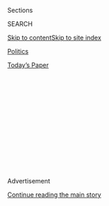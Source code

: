 <div id="app">

<div>

<div>

<div>

<div class="NYTAppHideMasthead css-1q2w90k e1suatyy0">

<div class="section css-ui9rw0 e1suatyy2">

<div class="css-eph4ug er09x8g0">

<div class="css-6n7j50">

</div>

<span class="css-1dv1kvn">Sections</span>

<div class="css-10488qs">

<span class="css-1dv1kvn">SEARCH</span>

</div>

[Skip to content](#site-content)[Skip to site
index](#site-index)

</div>

<div id="masthead-section-label" class="css-1wr3we4 eaxe0e00">

[Politics](https://www.nytimes3xbfgragh.onion/section/politics)

</div>

<div class="css-10698na e1huz5gh0">

</div>

</div>

<div id="masthead-bar-one" class="section hasLinks css-15hmgas e1csuq9d3">

<div class="css-uqyvli e1csuq9d0">

</div>

<div class="css-1uqjmks e1csuq9d1">

</div>

<div class="css-9e9ivx">

[](https://myaccount.nytimes3xbfgragh.onion/auth/login?response_type=cookie&client_id=vi)

</div>

<div class="css-1bvtpon e1csuq9d2">

[Today’s
Paper](https://www.nytimes3xbfgragh.onion/section/todayspaper)

</div>

</div>

</div>

</div>

<div data-aria-hidden="false">

<div id="site-content" data-role="main">

<div>

<div class="css-1aor85t" style="opacity:0.000000001;z-index:-1;visibility:hidden">

<div class="css-1hqnpie">

<div class="css-epjblv">

<span class="css-17xtcya">[Politics](/section/politics)</span><span class="css-x15j1o">|</span><span class="css-fwqvlz">Transcript
of the First
Debate</span>

</div>

<div class="css-k008qs">

<div class="css-1iwv8en">

<span class="css-18z7m18"></span>

<div>

</div>

</div>

<span class="css-1n6z4y">https://nyti.ms/2d5AtSu</span>

<div class="css-1705lsu">

<div class="css-4xjgmj">

<div class="css-4skfbu" data-role="toolbar" data-aria-label="Social Media Share buttons, Save button, and Comments Panel with current comment count" data-testid="share-tools">

  - 
  - 
  - 
  - 
    
    <div class="css-6n7j50">
    
    </div>

  - 

</div>

</div>

</div>

</div>

</div>

</div>

<div class="css-13pd83m">

</div>

<div id="top-wrapper" class="css-1sy8kpn">

<div id="top-slug" class="css-l9onyx">

Advertisement

</div>

[Continue reading the main
story](#after-top)

<div class="ad top-wrapper" style="text-align:center;height:100%;display:block;min-height:250px">

<div id="top" class="place-ad" data-position="top" data-size-key="top">

</div>

</div>

<div id="after-top">

</div>

</div>

<div id="sponsor-wrapper" class="css-1hyfx7x">

<div id="sponsor-slug" class="css-19vbshk">

Supported by

</div>

[Continue reading the main
story](#after-sponsor)

<div id="sponsor" class="ad sponsor-wrapper" style="text-align:center;height:100%;display:block">

</div>

<div id="after-sponsor">

</div>

</div>

<div class="css-1vkm6nb ehdk2mb0">

# Transcript of the First Debate

</div>

![<span class="css-16f3y1r e13ogyst0">Watch the entire first
presidential debate of the 2016
election.</span><span class="css-cch8ym"><span class="css-1dv1kvn">Credit</span><span class="css-cnj6d5 e1z0qqy90" itemprop="copyrightHolder"><span class="css-1ly73wi e1tej78p0">Credit...</span><span>Doug
Mills/The New York Times; Damon Winter/The New York
Times</span></span></span>](https://static01.graylady3jvrrxbe.onion/images/2016/09/26/us/26DEBATE-diptych/26DEBATE-diptych-videoSixteenByNine3000.jpg)

<div class="css-xt80pu e12qa4dv0">

<div class="css-1w184yk e1m0lo4l0">

Sept. 27,
2016

<div class="css-4xjgmj">

<div class="css-d8bdto" data-role="toolbar" data-aria-label="Social Media Share buttons, Save button, and Comments Panel with current comment count" data-testid="share-tools">

  - 
  - 
  - 
  - 
    
    <div class="css-6n7j50">
    
    </div>

  - 

</div>

</div>

</div>

</div>

<div class="section meteredContent css-1r7ky0e" name="articleBody" itemprop="articleBody">

<div class="css-1fanzo5 StoryBodyCompanionColumn">

<div class="css-53u6y8">

*Following is a transcript of the first presidential debate on Monday,
as transcribed by the Federal News Service.*

**HOLT:** Good evening from Hofstra University in Hempstead, New York.
I’m Lester Holt, anchor of “NBC Nightly News.” I want to welcome you
to the first presidential debate.

The participants tonight are Donald Trump and Hillary Clinton. This
debate is sponsored by the Commission on Presidential Debates, a
nonpartisan, nonprofit organization. The commission drafted tonight’s
format, and the rules have been agreed to by the campaigns.

The 90-minute debate is divided into six segments, each 15 minutes long.
We’ll explore three topic areas tonight: Achieving prosperity; America’s
direction; and securing America. At the start of each segment, I will
ask the same lead-off question to both candidates, and they will each
have up to two minutes to respond. From that point until the end of the
segment, we’ll have an open discussion.

</div>

</div>

<div class="css-1fanzo5 StoryBodyCompanionColumn">

<div class="css-53u6y8">

The questions are mine and have not been shared with the commission or
the campaigns. The audience here in the room has agreed to remain silent
so that we can focus on what the candidates are saying.

I will invite you to applaud, however, at this moment, as we welcome the
candidates: Democratic nominee for president of the United States,
Hillary Clinton, and Republican nominee for president of the United
States, Donald J. Trump.

(APPLAUSE)

**CLINTON:** How are you, Donald?

(APPLAUSE)

**HOLT:** Good luck to you.

(APPLAUSE)

Well, I don’t expect us to cover all the issues of this campaign
tonight, but I remind everyone, there are two more presidential debates
scheduled. We are going to focus on many of the issues that voters tell
us are most important, and we’re going to press for specifics. I am
honored to have this role, but this evening belongs to the candidates
and, just as important, to the American people.

Candidates, we look forward to hearing you articulate your policies and
your positions, as well as your visions and your values. So, let’s
begin.

We’re calling this opening segment “Achieving Prosperity.” And central
to that is jobs. There are two economic realities in America today.
There’s been a record six straight years of job growth, and new census
numbers show incomes have increased at a record rate after years of
stagnation. However, income inequality remains significant, and nearly
half of Americans are living paycheck to paycheck.

</div>

</div>

<div class="css-1fanzo5 StoryBodyCompanionColumn">

<div class="css-53u6y8">

Beginning with you, Secretary Clinton, why are you a better choice than
your opponent to create the kinds of jobs that will put more money into
the pockets of American works?

**CLINTON:** Well, thank you, Lester, and thanks to Hofstra for hosting
us.

The central question in this election is really what kind of country we
want to be and what kind of future we’ll build together. Today is my
granddaughter’s second birthday, so I think about this a lot. First, we
have to build an economy that works for everyone, not just those at the
top. That means we need new jobs, good jobs, with rising incomes.

I want us to invest in you. I want us to invest in your future. That
means jobs in infrastructure, in advanced manufacturing, innovation and
technology, clean, renewable energy, and small business, because most of
the new jobs will come from small business. We also have to make the
economy fairer. That starts with raising the national minimum wage and
also guarantee, finally, equal pay for women’s work.

**CLINTON:** I also want to see more companies do profit-sharing. If you
help create the profits, you should be able to share in them, not just
the executives at the top.

And I want us to do more to support people who are struggling to balance
family and work. I’ve heard from so many of you about the difficult
choices you face and the stresses that you’re under. So let’s have paid
family leave, earned sick days. Let’s be sure we have affordable child
care and debt-free college.

How are we going to do it? We’re going to do it by having the wealthy
pay their fair share and close the corporate loopholes.

Finally, we tonight are on the stage together, Donald Trump and I.
Donald, it’s good to be with you. We’re going to have a debate where we
are talking about the important issues facing our country. You have to
judge us, who can shoulder the immense, awesome responsibilities of the
presidency, who can put into action the plans that will make your life
better. I hope that I will be able to earn your vote on November 8th.

</div>

</div>

<div class="css-1fanzo5 StoryBodyCompanionColumn">

<div class="css-53u6y8">

**HOLT:** Secretary Clinton, thank you.

Mr. Trump, the same question to you. It’s about putting money — more
money into the pockets of American workers. You have up to two minutes.

**TRUMP:** Thank you, Lester. Our jobs are fleeing the country. They’re
going to Mexico. They’re going to many other countries. You look at what
China is doing to our country in terms of making our product. They’re
devaluing their currency, and there’s nobody in our government to fight
them. And we have a very good fight. And we have a winning fight.
Because they’re using our country as a piggy bank to rebuild China, and
many other countries are doing the same thing.

So we’re losing our good jobs, so many of them. When you look at what’s
happening in Mexico, a friend of mine who builds plants said it’s the
eighth wonder of the world. They’re building some of the biggest plants
anywhere in the world, some of the most sophisticated, some of the best
plants. With the United States, as he said, not so much.

So Ford is leaving. You see that, their small car division leaving.
Thousands of jobs leaving Michigan, leaving Ohio. They’re all leaving.
And we can’t allow it to happen anymore. As far as child care is
concerned and so many other things, I think Hillary and I agree on that.
We probably disagree a little bit as to numbers and amounts and what
we’re going to do, but perhaps we’ll be talking about that later.

But we have to stop our jobs from being stolen from us. We have to stop
our companies from leaving the United States and, with it, firing all of
their people. All you have to do is take a look at Carrier air
conditioning in Indianapolis. They left — fired 1,400 people. They’re
going to Mexico. So many hundreds and hundreds of companies are doing
this.

**TRUMP:** We cannot let it happen. Under my plan, I’ll be reducing
taxes tremendously, from 35 percent to 15 percent for companies, small
and big businesses. That’s going to be a job creator like we haven’t
seen since Ronald Reagan. It’s going to be a beautiful thing to watch.

Companies will come. They will build. They will expand. New companies
will start. And I look very, very much forward to doing it. We have to
renegotiate our trade deals, and we have to stop these countries from
stealing our companies and our jobs.

</div>

</div>

<div class="css-1fanzo5 StoryBodyCompanionColumn">

<div class="css-53u6y8">

**HOLT:** Secretary Clinton, would you like to respond?

**CLINTON:** Well, I think that trade is an important issue. Of course,
we are 5 percent of the world’s population; we have to trade with the
other 95 percent. And we need to have smart, fair trade deals.

We also, though, need to have a tax system that rewards work and not
just financial transactions. And the kind of plan that Donald has put
forth would be trickle-down economics all over again. In fact, it would
be the most extreme version, the biggest tax cuts for the top percent of
the people in this country than we’ve ever had.

I call it trumped-up trickle-down, because that’s exactly what it would
be. That is not how we grow the economy.

We just have a different view about what’s best for growing the economy,
how we make investments that will actually produce jobs and rising
incomes.

I think we come at it from somewhat different perspectives. I understand
that. You know, Donald was very fortunate in his life, and that’s all to
his benefit. He started his business with $14 million, borrowed from his
father, and he really believes that the more you help wealthy people,
the better off we’ll be and that everything will work out from there.

I don’t buy that. I have a different experience. My father was a
small-businessman. He worked really hard. He printed drapery fabrics on
long tables, where he pulled out those fabrics and he went down with a
silkscreen and dumped the paint in and took the squeegee and kept going.

And so what I believe is the more we can do for the middle class, the
more we can invest in you, your education, your skills, your future, the
better we will be off and the better we’ll grow. That’s the kind of
economy I want us to see again.

</div>

</div>

<div class="css-1fanzo5 StoryBodyCompanionColumn">

<div class="css-53u6y8">

**HOLT:** Let me follow up with Mr. Trump, if you can. You’ve talked
about creating 25 million jobs, and you’ve promised to bring back
millions of jobs for Americans. How are you going to bring back the
industries that have left this country for cheaper labor overseas? How,
specifically, are you going to tell American manufacturers that you have
to come back?

**TRUMP:** Well, for one thing — and before we start on that — my father
gave me a very small loan in 1975, and I built it into a company that’s
worth many, many billions of dollars, with some of the greatest assets
in the world, and I say that only because that’s the kind of thinking
that our country needs.

Our country’s in deep trouble. We don’t know what we’re doing when it
comes to devaluations and all of these countries all over the world,
especially China. They’re the best, the best ever at it. What they’re
doing to us is a very, very sad thing.

So we have to do that. We have to renegotiate our trade deals. And,
Lester, they’re taking our jobs, they’re giving incentives, they’re
doing things that, frankly, we don’t do.

Let me give you the example of Mexico. They have a VAT tax. We’re on a
different system. When we sell into Mexico, there’s a tax. When they
sell in — automatic, 16 percent, approximately. When they sell into us,
there’s no tax. It’s a defective agreement. It’s been defective for a
long time, many years, but the politicians haven’t done anything about
it.

Now, in all fairness to Secretary Clinton — yes, is that OK? Good. I
want you to be very happy. It’s very important to me.

But in all fairness to Secretary Clinton, when she started talking about
this, it was really very recently. She’s been doing this for 30 years.
And why hasn’t she made the agreements better? The NAFTA agreement is
defective. Just because of the tax and many other reasons, but just
because of the fact...

</div>

</div>

<div class="css-1fanzo5 StoryBodyCompanionColumn">

<div class="css-53u6y8">

**HOLT:** Let me interrupt just a moment, but...

**TRUMP:** Secretary Clinton and others, politicians, should have been
doing this for years, not right now, because of the fact that we’ve
created a movement. They should have been doing this for years. What’s
happened to our jobs and our country and our economy generally is —
look, we owe $20 trillion. We cannot do it any longer, Lester.

**HOLT:** Back to the question, though. How do you bring back —
specifically bring back jobs, American manufacturers? How do you make
them bring the jobs back?

**TRUMP:** Well, the first thing you do is don’t let the jobs leave. The
companies are leaving. I could name, I mean, there are thousands of
them. They’re leaving, and they’re leaving in bigger numbers than ever.

And what you do is you say, fine, you want to go to Mexico or some other
country, good luck. We wish you a lot of luck. But if you think you’re
going to make your air conditioners or your cars or your cookies or
whatever you make and bring them into our country without a tax, you’re
wrong.

And once you say you’re going to have to tax them coming in, and our
politicians never do this, because they have special interests and the
special interests want those companies to leave, because in many cases,
they own the companies. So what I’m saying is, we can stop them from
leaving. We have to stop them from leaving. And that’s a big, big
factor.

**HOLT:** Let me let Secretary Clinton get in here.

**CLINTON:** Well, let’s stop for a second and remember where we were
eight years ago. We had the worst financial crisis, the Great Recession,
the worst since the 1930s. That was in large part because of tax
policies that slashed taxes on the wealthy, failed to invest in the
middle class, took their eyes off of Wall Street, and created a perfect
storm.

In fact, Donald was one of the people who rooted for the housing crisis.
He said, back in 2006, “Gee, I hope it does collapse, because then I can
go in and buy some and make some money.” Well, it did collapse.

</div>

</div>

<div class="css-1fanzo5 StoryBodyCompanionColumn">

<div class="css-53u6y8">

**TRUMP:** That’s called business, by the way.

**CLINTON:** Nine million people — nine million people lost their jobs.
Five million people lost their homes. And $13 trillion in family wealth
was wiped out.

Now, we have come back from that abyss. And it has not been easy. So
we’re now on the precipice of having a potentially much better
economy, but the last thing we need to do is to go back to the policies
that failed us in the first place.

Independent experts have looked at what I’ve proposed and looked at what
Donald’s proposed, and basically they’ve said this, that if his tax
plan, which would blow up the debt by over $5 trillion and would in some
instances disadvantage middle-class families compared to the wealthy,
were to go into effect, we would lose 3.5 million jobs and maybe have
another recession.

They’ve looked at my plans and they’ve said, OK, if we can do this, and
I intend to get it done, we will have 10 million more new jobs, because
we will be making investments where we can grow the economy. Take clean
energy. Some country is going to be the clean- energy superpower of the
21st century. Donald thinks that climate change is a hoax perpetrated by
the Chinese. I think it’s real.

**TRUMP:** I did not. I did not. I do not say that.

**CLINTON:** I think science is real.

**TRUMP:** I do not say that.

**CLINTON:** And I think it’s important that we grip this and deal with
it, both at home and abroad. And here’s what we can do. We can deploy a
half a billion more solar panels. We can have enough clean energy to
power every home. We can build a new modern electric grid. That’s a lot
of jobs; that’s a lot of new economic activity.

So I’ve tried to be very specific about what we can and should do, and I
am determined that we’re going to get the economy really moving again,
building on the progress we’ve made over the last eight years, but never
going back to what got us in trouble in the first place.

</div>

</div>

<div class="css-1fanzo5 StoryBodyCompanionColumn">

<div class="css-53u6y8">

**HOLT:** Mr. Trump?

**TRUMP:** She talks about solar panels. We invested in a solar company,
our country. That was a disaster. They lost plenty of money on that one.

Now, look, I’m a great believer in all forms of energy, but we’re
putting a lot of people out of work. Our energy policies are a disaster.
Our country is losing so much in terms of energy, in terms of paying off
our debt. You can’t do what you’re looking to do with $20 trillion in
debt.

The Obama administration, from the time they’ve come in, is over 230
years’ worth of debt, and he’s topped it. He’s doubled it in a course of
almost eight years, seven-and-a-half years, to be semi- exact.

So I will tell you this. We have to do a much better job at keeping our
jobs. And we have to do a much better job at giving companies incentives
to build new companies or to expand, because they’re not doing it.

And all you have to do is look at Michigan and look at Ohio and look at
all of these places where so many of their jobs and their companies are
just leaving, they’re gone.

And, Hillary, I’d just ask you this. You’ve been doing this for 30
years. Why are you just thinking about these solutions right now? For 30
years, you’ve been doing it, and now you’re just starting to think of
solutions.

**CLINTON:** Well, actually...

**TRUMP:** I will bring — excuse me. I will bring back jobs. You can’t
bring back jobs.

</div>

</div>

<div class="css-1fanzo5 StoryBodyCompanionColumn">

<div class="css-53u6y8">

**CLINTON:** Well, actually, I have thought about this quite a bit.

**TRUMP:** Yeah, for 30 years.

**CLINTON:** And I have — well, not quite that long. I think my husband
did a pretty good job in the 1990s. I think a lot about what worked and
how we can make it work again...

**TRUMP:** Well, he approved NAFTA...

(CROSSTALK)

**CLINTON:** ... million new jobs, a balanced budget...

**TRUMP:** He approved NAFTA, which is the single worst trade deal ever
approved in this country.

**CLINTON:** Incomes went up for everybody. Manufacturing jobs went up
also in the 1990s, if we’re actually going to look at the facts.

When I was in the Senate, I had a number of trade deals that came before
me, and I held them all to the same test. Will they create jobs in
America? Will they raise incomes in America? And are they good for our
national security? Some of them I voted for. The biggest one, a
multinational one known as CAFTA, I voted against. And because I hold
the same standards as I look at all of these trade deals.

But let’s not assume that trade is the only challenge we have in the
economy. I think it is a part of it, and I’ve said what I’m going to do.
I’m going to have a special prosecutor. We’re going to enforce the trade
deals we have, and we’re going to hold people accountable.

When I was secretary of state, we actually increased American exports
globally 30 percent. We increased them to China 50 percent. So I know
how to really work to get new jobs and to get exports that helped to
create more new jobs.

**HOLT:** Very quickly...

**TRUMP:** But you haven’t done it in 30 years or 26 years or any number
you want to...

</div>

</div>

<div class="css-1fanzo5 StoryBodyCompanionColumn">

<div class="css-53u6y8">

**CLINTON:** Well, I’ve been a senator, Donald...

**TRUMP:** You haven’t done it. You haven’t done it.

**CLINTON:** And I have been a secretary of state...

**TRUMP:** Excuse me.

**CLINTON:** And I have done a lot...

**TRUMP:** Your husband signed NAFTA, which was one of the worst things
that ever happened to the manufacturing industry.

**CLINTON:** Well, that’s your opinion. That is your opinion.

**TRUMP:** You go to New England, you go to Ohio, Pennsylvania, you go
anywhere you want, Secretary Clinton, and you will see devastation where
manufacture is down 30, 40, sometimes 50 percent. NAFTA is the worst
trade deal maybe ever signed anywhere, but certainly ever signed in this
country.

And now you want to approve Trans-Pacific Partnership. You were totally
in favor of it. Then you heard what I was saying, how bad it is, and you
said, I can’t win that debate. But you know that if you did win, you
would approve that, and that will be almost as bad as NAFTA. Nothing
will ever top NAFTA.

**CLINTON:** Well, that is just not accurate. I was against it once it
was finally negotiated and the terms were laid out. I wrote about that
in...

**TRUMP:** You called it the gold standard.

(CROSSTALK)

**TRUMP:** You called it the gold standard of trade deals. You said it’s
the finest deal you’ve ever seen.

**CLINTON:** No.

**TRUMP:** And then you heard what I said about it, and all of a sudden
you were against it.

**CLINTON:** Well, Donald, I know you live in your own reality, but that
is not the facts. The facts are — I did say I hoped it would be a good
deal, but when it was negotiated...

</div>

</div>

<div class="css-1fanzo5 StoryBodyCompanionColumn">

<div class="css-53u6y8">

**TRUMP:** Not.

**CLINTON:** ... which I was not responsible for, I concluded it wasn’t.
I wrote about that in my book...

**TRUMP:** So is it President Obama’s fault?

**CLINTON:** ... before you even announced.

**TRUMP:** Is it President Obama’s fault?

**CLINTON:** Look, there are differences...

**TRUMP:** Secretary, is it President Obama’s fault?

**CLINTON:** There are...

**TRUMP:** Because he’s pushing it.

**CLINTON:** There are different views about what’s good for our
country, our economy, and our leadership in the world. And I think it’s
important to look at what we need to do to get the economy going again.
That’s why I said new jobs with rising incomes, investments, not in more
tax cuts that would add $5 trillion to the debt.

**TRUMP:** But you have no plan.

**CLINTON:** But in — oh, but I do.

**TRUMP:** Secretary, you have no plan.

**CLINTON:** In fact, I have written a book about it. It’s called
“Stronger Together.” You can pick it up tomorrow at a bookstore...

**TRUMP:** That’s about all you’ve...

(CROSSTALK)

**HOLT:** Folks, we’re going to...

**CLINTON:** ... or at an airport near you.

**HOLT:** We’re going to move to...

**CLINTON:** But it’s because I see this — we need to have strong
growth, fair growth, sustained growth. We also have to look at how we
help families balance the responsibilities at home and the
responsibilities at business.

</div>

</div>

<div class="css-1fanzo5 StoryBodyCompanionColumn">

<div class="css-53u6y8">

So we have a very robust set of plans. And people have looked at both of
our plans, have concluded that mine would create 10 million jobs and
yours would lose us 3.5 million jobs, and explode the debt which would
have a recession.

**TRUMP:** You are going to approve one of the biggest tax cuts in
history. You are going to approve one of the biggest tax increases in
history. You are going to drive business out. Your regulations are a
disaster, and you’re going to increase regulations all over the place.

And by the way, my tax cut is the biggest since Ronald Reagan. I’m very
proud of it. It will create tremendous numbers of new jobs. But
regulations, you are going to regulate these businesses out of
existence.

When I go around — Lester, I tell you this, I’ve been all over. And when
I go around, despite the tax cut, the thing — the things that business
as in people like the most is the fact that I’m cutting regulation. You
have regulations on top of regulations, and new companies cannot form
and old companies are going out of business. And you want to increase
the regulations and make them even worse.

I’m going to cut regulations. I’m going to cut taxes big league, and
you’re going to raise taxes big league, end of story.

**HOLT:** Let me get you to pause right there, because we’re going to
move into — we’re going to move into the next segment. We’re going to
talk taxes...

**CLINTON:** That can’t — that can’t be left to stand.

**HOLT:** Please just take 30 seconds and then we’re going to go on.

</div>

</div>

<div class="css-1fanzo5 StoryBodyCompanionColumn">

<div class="css-53u6y8">

**CLINTON:** I kind of assumed that there would be a lot of these
charges and claims, and so...

**TRUMP:** Facts.

**CLINTON:** So we have taken the home page of my website,
HillaryClinton.com, and we’ve turned it into a fact-checker. So if you
want to see in real-time what the facts are, please go and take a look.
Because what I have proposed...

**TRUMP:** And take a look at mine, also, and you’ll see.

**CLINTON:** ... would not add a penny to the debt, and your plans would
add $5 trillion to the debt. What I have proposed would cut regulations
and streamline them for small businesses. What I have proposed would be
paid for by raising taxes on the wealthy, because they have made all the
gains in the economy. And I think it’s time that the wealthy and
corporations paid their fair share to support this country.

</div>

</div>

![<span class="css-16f3y1r e13ogyst0">Donald J. Trump and Hillary
Clinton clashed on taxes, crime and race during their presidential
debate on Monday at Hofstra University in Hempstead, N.Y. The Times
reporter Michael D. Shear weighs in on the night of pointed
attacks.</span><span class="css-cch8ym"><span class="css-1dv1kvn">Credit</span><span class="css-cnj6d5 e1z0qqy90" itemprop="copyrightHolder"><span class="css-1ly73wi e1tej78p0">Credit...</span><span>Doug
Mills/The New York
Times</span></span></span>](https://static01.graylady3jvrrxbe.onion/images/2016/09/27/us/politics/27DEBATE/27DEBATE-videoSixteenByNineJumbo1600.jpg)

<div class="css-1fanzo5 StoryBodyCompanionColumn">

<div class="css-53u6y8">

**HOLT:** Well, you just opened the next segment.

**TRUMP:** Well, could I just finish — I think I...

(CROSSTALK)

**HOLT:** I’m going to give you a chance right here...

**TRUMP:** I think I should — you go to her website, and you take a look
at her website.

**HOLT:** ... with a new 15-minute segment...

**TRUMP:** She’s going to raise taxes $1.3 trillion.

**HOLT:** Mr. Trump, I’m going to...

</div>

</div>

<div class="css-1fanzo5 StoryBodyCompanionColumn">

<div class="css-53u6y8">

**TRUMP:** And look at her website. You know what? It’s no difference
than this. She’s telling us how to fight ISIS. Just go to her website.
She tells you how to fight ISIS on her website. I don’t think General
Douglas MacArthur would like that too much.

**HOLT:** The next segment, we’re continuing...

**CLINTON:** Well, at least I have a plan to fight ISIS.

**HOLT:** ... achieving prosperity...

**TRUMP:** No, no, you’re telling the enemy everything you want to do.

**CLINTON:** No, we’re not. No, we’re not.

**TRUMP:** See, you’re telling the enemy everything you want to do. No
wonder you’ve been fighting — no wonder you’ve been fighting ISIS your
entire adult life.

**CLINTON:** That’s a — that’s — go to the — please, fact checkers, get
to work.

**HOLT:** OK, you are unpacking a lot here. And we’re still on the issue
of achieving prosperity. And I want to talk about taxes. The fundamental
difference between the two of you concerns the wealthy.

Secretary Clinton, you’re calling for a tax increase on the wealthiest
Americans. I’d like you to further defend that. And, Mr. Trump, you’re
calling for tax cuts for the wealthy. I’d like you to defend that. And
this next two-minute answer goes to you, Mr. Trump.

**TRUMP:** Well, I’m really calling for major jobs, because the wealthy
are going create tremendous jobs. They’re going to expand their
companies. They’re going to do a tremendous job.

</div>

</div>

<div class="css-1fanzo5 StoryBodyCompanionColumn">

<div class="css-53u6y8">

I’m getting rid of the carried interest provision. And if you really
look, it’s not a tax — it’s really not a great thing for the wealthy.
It’s a great thing for the middle class. It’s a great thing for
companies to expand.

And when these people are going to put billions and billions of dollars
into companies, and when they’re going to bring $2.5 trillion back from
overseas, where they can’t bring the money back, because politicians
like Secretary Clinton won’t allow them to bring the money back, because
the taxes are so onerous, and the bureaucratic red tape, so what — is so
bad.

So what they’re doing is they’re leaving our country, and they’re,
believe it or not, leaving because taxes are too high and because some
of them have lots of money outside of our country. And instead of
bringing it back and putting the money to work, because they can’t work
out a deal to — and everybody agrees it should be brought back.

Instead of that, they’re leaving our country to get their money, because
they can’t bring their money back into our country, because of
bureaucratic red tape, because they can’t get together. Because we have
— we have a president that can’t sit them around a table and get them
to approve something.

And here’s the thing. Republicans and Democrats agree that this should
be done, $2.5 trillion. I happen to think it’s double that. It’s
probably $5 trillion that we can’t bring into our country, Lester. And
with a little leadership, you’d get it in here very quickly, and it
could be put to use on the inner cities and lots of other things, and it
would be beautiful.

But we have no leadership. And honestly, that starts with Secretary
Clinton.

**HOLT:** All right. You have two minutes of the same question to defend
tax increases on the wealthiest Americans, Secretary Clinton.

**CLINTON:** I have a feeling that by, the end of this evening, I’m
going to be blamed for everything that’s ever happened.

</div>

</div>

<div class="css-1fanzo5 StoryBodyCompanionColumn">

<div class="css-53u6y8">

**TRUMP:** Why not?

**CLINTON:** Why not? Yeah, why not?

(LAUGHTER)

You know, just join the debate by saying more crazy things. Now, let me
say this, it is absolutely the case...

**TRUMP:** There’s nothing crazy about not letting our companies bring
their money back into their country.

**HOLT:** This is — this is Secretary Clinton’s two minutes, please.

**TRUMP:** Yes.

**CLINTON:** Yeah, well, let’s start the clock again, Lester. We’ve
looked at your tax proposals. I don’t see changes in the corporate tax
rates or the kinds of proposals you’re referring to that would cause the
repatriation, bringing back of money that’s stranded overseas. I happen
to support that.

**TRUMP:** Then you didn’t read it.

**CLINTON:** I happen to — I happen to support that in a way that will
actually work to our benefit. But when I look at what you have proposed,
you have what is called now the Trump loophole, because it would so
advantage you and the business you do. You’ve proposed an approach that
has a...

**TRUMP:** Who gave it that name? The first I’ve — who gave it that
name?

(CROSSTALK)

**HOLT:** Mr. Trump, this is Secretary Clinton’s two minutes.

**CLINTON:** ... $4 billion tax benefit for your family. And when you
look at what you are proposing...

**TRUMP:** How much? How much for my family? CLINTON: ... it is...

**TRUMP:** Lester, how much?

**CLINTON:** ... as I said, trumped-up trickle-down. Trickle-down did
not work. It got us into the mess we were in, in 2008 and 2009. Slashing
taxes on the wealthy hasn’t worked.

</div>

</div>

<div class="css-1fanzo5 StoryBodyCompanionColumn">

<div class="css-53u6y8">

And a lot of really smart, wealthy people know that. And they are
saying, hey, we need to do more to make the contributions we should be
making to rebuild the middle class.

**CLINTON:** I don’t think top-down works in America. I think building
the middle class, investing in the middle class, making college
debt-free so more young people can get their education, helping people
refinance their — their debt from college at a lower rate. Those are the
kinds of things that will really boost the economy. Broad-based,
inclusive growth is what we need in America, not more advantages for
people at the very top.

**HOLT:** Mr. Trump, we’re...

**TRUMP:** Typical politician. All talk, no action. Sounds good, doesn’t
work. Never going to happen. Our country is suffering because people
like Secretary Clinton have made such bad decisions in terms of our jobs
and in terms of what’s going on.

Now, look, we have the worst revival of an economy since the Great
Depression. And believe me: We’re in a bubble right now. And the only
thing that looks good is the stock market, but if you raise interest
rates even a little bit, that’s going to come crashing down.

We are in a big, fat, ugly bubble. And we better be awfully careful. And
we have a Fed that’s doing political things. This Janet Yellen of the
Fed. The Fed is doing political — by keeping the interest rates at this
level. And believe me: The day Obama goes off, and he leaves, and goes
out to the golf course for the rest of his life to play golf, when they
raise interest rates, you’re going to see some very bad things happen,
because the Fed is not doing their job. The Fed is being more political
than Secretary Clinton.

**HOLT:** Mr. Trump, we’re talking about the burden that Americans have
to pay, yet you have not released your tax returns. And the reason
nominees have released their returns for decades is so that voters will
know if their potential president owes money to — who he owes it to and
any business conflicts. Don’t Americans have a right to know if there
are any conflicts of interest?

**TRUMP:** I don’t mind releasing — I’m under a routine audit. And it’ll
be released. And — as soon as the audit’s finished, it will be released.

</div>

</div>

<div class="css-1fanzo5 StoryBodyCompanionColumn">

<div class="css-53u6y8">

But you will learn more about Donald Trump by going down to the federal
elections, where I filed a 104-page essentially financial statement of
sorts, the forms that they have. It shows income — in fact, the income —
I just looked today — the income is filed at $694 million for this past
year, $694 million. If you would have told me I was going to make that
15 or 20 years ago, I would have been very surprised.

But that’s the kind of thinking that our country needs. When we have a
country that’s doing so badly, that’s being ripped off by every single
country in the world, it’s the kind of thinking that our country needs,
because everybody — Lester, we have a trade deficit with all of the
countries that we do business with, of almost $800 billion a year. You
know what that is? That means, who’s negotiating these trade deals?

We have people that are political hacks negotiating our trade deals.

**HOLT:** The IRS says an audit...

**TRUMP:** Excuse me.

**HOLT:** ... of your taxes — you’re perfectly free to release your
taxes during an audit. And so the question, does the public’s right to
know outweigh your personal...

**TRUMP:** Well, I told you, I will release them as soon as the audit.
Look, I’ve been under audit almost for 15 years. I know a lot of wealthy
people that have never been audited. I said, do you get audited? I get
audited almost every year.

And in a way, I should be complaining. I’m not even complaining. I don’t
mind it. It’s almost become a way of life. I get audited by the IRS. But
other people don’t.

I will say this. We have a situation in this country that has to be
taken care of. I will release my tax returns — against my lawyer’s
wishes — when she releases her 33,000 e-mails that have been deleted. As
soon as she releases them, I will release.

</div>

</div>

<div class="css-1fanzo5 StoryBodyCompanionColumn">

<div class="css-53u6y8">

(APPLAUSE)

I will release my tax returns. And that’s against — my lawyers, they
say, “Don’t do it.” I will tell you this. No — in fact, watching shows,
they’re reading the papers. Almost every lawyer says, you don’t release
your returns until the audit’s complete. When the audit’s complete, I’ll
do it. But I would go against them if she releases her e-mails.

**HOLT:** So it’s negotiable?

**TRUMP:** It’s not negotiable, no. Let her release the e-mails. Why did
she delete 33,000...

**HOLT:** Well, I’ll let her answer that. But let me just admonish the
audience one more time. There was an agreement. We did ask you to be
silent, so it would be helpful for us. Secretary Clinton?

**CLINTON:** Well, I think you’ve seen another example of bait-and-
switch here. For 40 years, everyone running for president has released
their tax returns. You can go and see nearly, I think, 39, 40 years of
our tax returns, but everyone has done it. We know the IRS has made
clear there is no prohibition on releasing it when you’re under audit.

So you’ve got to ask yourself, why won’t he release his tax returns? And
I think there may be a couple of reasons. First, maybe he’s not as rich
as he says he is. Second, maybe he’s not as charitable as he claims to
be.

**CLINTON:** Third, we don’t know all of his business dealings, but we
have been told through investigative reporting that he owes about $650
million to Wall Street and foreign banks. Or maybe he doesn’t want the
American people, all of you watching tonight, to know that he’s paid
nothing in federal taxes, because the only years that anybody’s ever
seen were a couple of years when he had to turn them over to state
authorities when he was trying to get a casino license, and they showed
he didn’t pay any federal income tax.

**TRUMP:** That makes me smart.

**CLINTON:** So if he’s paid zero, that means zero for troops, zero for
vets, zero for schools or health. And I think probably he’s not all that
enthusiastic about having the rest of our country see what the real
reasons are, because it must be something really important, even
terrible, that he’s trying to hide.

</div>

</div>

<div class="css-1fanzo5 StoryBodyCompanionColumn">

<div class="css-53u6y8">

And the financial disclosure statements, they don’t give you the tax
rate. They don’t give you all the details that tax returns would. And it
just seems to me that this is something that the American people deserve
to see. And I have no reason to believe that he’s ever going to release
his tax returns, because there’s something he’s hiding.

And we’ll guess. We’ll keep guessing at what it might be that he’s
hiding. But I think the question is, were he ever to get near the White
House, what would be those conflicts? Who does he owe money to? Well, he
owes you the answers to that, and he should provide them.

**HOLT:** He also — he also raised the issue of your e-mails. Do you
want to respond to that?

**CLINTON:** I do. You know, I made a mistake using a private e- mail.
TRUMP: That’s for sure.

**CLINTON:** And if I had to do it over again, I would, obviously, do it
differently. But I’m not going to make any excuses. It was a mistake,
and I take responsibility for that.

**HOLT:** Mr. Trump?

**TRUMP:** That was more than a mistake. That was done purposely. OK?
That was not a mistake. That was done purposely. When you have your
staff taking the Fifth Amendment, taking the Fifth so they’re not
prosecuted, when you have the man that set up the illegal server taking
the Fifth, I think it’s disgraceful. And believe me, this country thinks
it’s — really thinks it’s disgraceful, also.

As far as my tax returns, you don’t learn that much from tax returns.
That I can tell you. You learn a lot from financial disclosure. And you
should go down and take a look at that.

The other thing, I’m extremely underleveraged. The report that said $650
— which, by the way, a lot of friends of mine that know my business say,
boy, that’s really not a lot of money. It’s not a lot of money relative
to what I had.

</div>

</div>

<div class="css-1fanzo5 StoryBodyCompanionColumn">

<div class="css-53u6y8">

The buildings that were in question, they said in the same report, which
was — actually, it wasn’t even a bad story, to be honest with you, but
the buildings are worth $3.9 billion. And the $650 isn’t even on that.
But it’s not $650. It’s much less than that.

But I could give you a list of banks, I would — if that would help you,
I would give you a list of banks. These are very fine institutions, very
fine banks. I could do that very quickly.

I am very underleveraged. I have a great company. I have a tremendous
income. And the reason I say that is not in a braggadocios way. It’s
because it’s about time that this country had somebody running it that
has an idea about money.

When we have $20 trillion in debt, and our country’s a mess, you know,
it’s one thing to have $20 trillion in debt and our roads are good and
our bridges are good and everything’s in great shape, our airports. Our
airports are like from a third world country.

You land at LaGuardia, you land at Kennedy, you land at LAX, you land at
Newark, and you come in from Dubai and Qatar and you see these
incredible — you come in from China, you see these incredible airports,
and you land — we’ve become a third world country.

So the worst of all things has happened. We owe $20 trillion, and we’re
a mess. We haven’t even started. And we’ve spent $6 trillion in the
Middle East, according to a report that I just saw. Whether it’s 6 or 5,
but it looks like it’s 6, $6 trillion in the Middle East, we could have
rebuilt our country twice.

And it’s really a shame. And it’s politicians like Secretary Clinton
that have caused this problem. Our country has tremendous problems.
We’re a debtor nation. We’re a serious debtor nation. And we have a
country that needs new roads, new tunnels, new bridges, new airports,
new schools, new hospitals. And we don’t have the money, because it’s
been squandered on so many of your ideas.

</div>

</div>

<div class="css-1fanzo5 StoryBodyCompanionColumn">

<div class="css-53u6y8">

**HOLT:** We’ll let you respond and we’ll move on to the next segment.

**CLINTON:** And maybe because you haven’t paid any federal income tax
for a lot of years. (APPLAUSE)

And the other thing I think is important...

**TRUMP:** It would be squandered, too, believe me.

**CLINTON:** ... is if your — if your main claim to be president of the
United States is your business, then I think we should talk about that.
You know, your campaign manager said that you built a lot of businesses
on the backs of little guys.

And, indeed, I have met a lot of the people who were stiffed by you and
your businesses, Donald. I’ve met dishwashers, painters, architects,
glass installers, marble installers, drapery installers, like my dad
was, who you refused to pay when they finished the work that you asked
them to do.

We have an architect in the audience who designed one of your clubhouses
at one of your golf courses. It’s a beautiful facility. It immediately
was put to use. And you wouldn’t pay what the man needed to be paid,
what he was charging you to do...

**TRUMP:** Maybe he didn’t do a good job and I was unsatisfied with his
work...

**CLINTON:** Well, to...

**TRUMP:** Which our country should do, too.

**CLINTON:** Do the thousands of people that you have stiffed over the
course of your business not deserve some kind of apology from someone
who has taken their labor, taken the goods that they produced, and then
refused to pay them?

I can only say that I’m certainly relieved that my late father never did
business with you. He provided a good middle-class life for us, but the
people he worked for, he expected the bargain to be kept on both sides.

</div>

</div>

<div class="css-1fanzo5 StoryBodyCompanionColumn">

<div class="css-53u6y8">

And when we talk about your business, you’ve taken business bankruptcy
six times. There are a lot of great businesspeople that have never taken
bankruptcy once. You call yourself the King of Debt. You talk about
leverage. You even at one time suggested that you would try to negotiate
down the national debt of the United States.

**TRUMP:** Wrong. Wrong.

**CLINTON:** Well, sometimes there’s not a direct transfer of skills
from business to government, but sometimes what happened in business
would be really bad for government.

**HOLT:** Let’s let Mr. Trump...

**CLINTON:** And we need to be very clear about that.

**TRUMP:** So, yeah, I think — I do think it’s time. Look, it’s all
words, it’s all sound bites. I built an unbelievable company. Some of
the greatest assets anywhere in the world, real estate assets anywhere
in the world, beyond the United States, in Europe, lots of different
places. It’s an unbelievable company.

But on occasion, four times, we used certain laws that are there. And
when Secretary Clinton talks about people that didn’t get paid, first of
all, they did get paid a lot, but taken advantage of the laws of the
nation.

Now, if you want to change the laws, you’ve been there a long time,
change the laws. But I take advantage of the laws of the nation because
I’m running a company. My obligation right now is to do well for myself,
my family, my employees, for my companies. And that’s what I do.

But what she doesn’t say is that tens of thousands of people that are
unbelievably happy and that love me. I’ll give you an example. We’re
just opening up on Pennsylvania Avenue right next to the White House, so
if I don’t get there one way, I’m going to get to Pennsylvania Avenue
another.

But we’re opening the Old Post Office. Under budget, ahead of schedule,
saved tremendous money. I’m a year ahead of schedule. And that’s what
this country should be doing.

</div>

</div>

<div class="css-1fanzo5 StoryBodyCompanionColumn">

<div class="css-53u6y8">

We build roads and they cost two and three and four times what they’re
supposed to cost. We buy products for our military and they come in at
costs that are so far above what they were supposed to be, because we
don’t have people that know what they’re doing.

When we look at the budget, the budget is bad to a large extent because
we have people that have no idea as to what to do and how to buy. The
Trump International is way under budget and way ahead of schedule. And
we should be able to do that for our country.

**HOLT:** Well, we’re well behind schedule, so I want to move to our
next segment. We move into our next segment talking about America’s
direction. And let’s start by talking about race.

The share of Americans who say race relations are bad in this country is
the highest it’s been in decades, much of it amplified by shootings of
African-Americans by police, as we’ve seen recently in Charlotte and
Tulsa. Race has been a big issue in this campaign, and one of you is
going to have to bridge a very wide and bitter gap.

So how do you heal the divide? Secretary Clinton, you get two minutes on
this.

**CLINTON:** Well, you’re right. Race remains a significant challenge in
our country. Unfortunately, race still determines too much, often
determines where people live, determines what kind of education in their
public schools they can get, and, yes, it determines how they’re treated
in the criminal justice system. We’ve just seen those two tragic
examples in both Tulsa and Charlotte.

And we’ve got to do several things at the same time. We have to restore
trust between communities and the police. We have to work to make sure
that our police are using the best training, the best techniques, that
they’re well prepared to use force only when necessary. Everyone should
be respected by the law, and everyone should respect the law.

**CLINTON:** Right now, that’s not the case in a lot of our
neighborhoods. So I have, ever since the first day of my campaign,
called for criminal justice reform. I’ve laid out a platform that I
think would begin to remedy some of the problems we have in the criminal
justice system.

</div>

</div>

<div class="css-1fanzo5 StoryBodyCompanionColumn">

<div class="css-53u6y8">

But we also have to recognize, in addition to the challenges that we
face with policing, there are so many good, brave police officers who
equally want reform. So we have to bring communities together in order
to begin working on that as a mutual goal. And we’ve got to get guns out
of the hands of people who should not have them.

The gun epidemic is the leading cause of death of young African-
American men, more than the next nine causes put together. So we have to
do two things, as I said. We have to restore trust. We have to work with
the police. We have to make sure they respect the communities and the
communities respect them. And we have to tackle the plague of gun
violence, which is a big contributor to a lot of the problems that we’re
seeing today.

**HOLT:** All right, Mr. Trump, you have two minutes. How do you heal
the divide?

**TRUMP:** Well, first of all, Secretary Clinton doesn’t want to use a
couple of words, and that’s law and order. And we need law and order. If
we don’t have it, we’re not going to have a country.

And when I look at what’s going on in Charlotte, a city I love, a city
where I have investments, when I look at what’s going on throughout
various parts of our country, whether it’s — I mean, I can just keep
naming them all day long — we need law and order in our country.

I just got today the, as you know, the endorsement of the Fraternal
Order of Police, we just — just came in. We have endorsements from, I
think, almost every police group, very — I mean, a large percentage of
them in the United States.

We have a situation where we have our inner cities, African- Americans,
Hispanics are living in he’ll because it’s so dangerous. You walk down
the street, you get shot.

In Chicago, they’ve had thousands of shootings, thousands since January
1st. Thousands of shootings. And I’m saying, where is this? Is this a
war-torn country? What are we doing? And we have to stop the violence.
We have to bring back law and order. In a place like Chicago, where
thousands of people have been killed, thousands over the last number of
years, in fact, almost 4,000 have been killed since Barack Obama became
president, over — almost 4,000 people in Chicago have been killed. We
have to bring back law and order.

</div>

</div>

<div class="css-1fanzo5 StoryBodyCompanionColumn">

<div class="css-53u6y8">

Now, whether or not in a place like Chicago you do stop and frisk, which
worked very well, Mayor Giuliani is here, worked very well in New York.
It brought the crime rate way down. But you take the gun away from
criminals that shouldn’t be having it.

We have gangs roaming the street. And in many cases, they’re illegally
here, illegal immigrants. And they have guns. And they shoot people. And
we have to be very strong. And we have to be very
vigilant.

</div>

</div>

<div class="css-1sngw6j">

[](https://www.nytimes3xbfgragh.onion/interactive/2016/09/26/us/elections/donald-trump-hillary-clinton-debate.html)

<div class="css-1eoytci">

![](https://static01.graylady3jvrrxbe.onion/images/2016/09/27/us/elections/27liveblogpromo3/27liveblogpromo3-square640.jpg)

</div>

<div class="css-1rha1bf">

## First Clinton and Trump Debate: Analysis

The Times analyzed the first presidential debate between Hillary Clinton
and Donald J. Trump in real time.

</div>

</div>

<div class="css-1fanzo5 StoryBodyCompanionColumn">

<div class="css-53u6y8">

We have to be — we have to know what we’re doing. Right now, our police,
in many cases, are afraid to do anything. We have to protect our inner
cities, because African-American communities are being decimated by
crime, decimated.

**HOLT:** Your two — your two minutes expired, but I do want to follow
up. Stop-and-frisk was ruled unconstitutional in New York, because it
largely singled out black and Hispanic young men.

**TRUMP:** No, you’re wrong. It went before a judge, who was a very
against-police judge. It was taken away from her. And our mayor, our new
mayor, refused to go forward with the case. They would have won an
appeal. If you look at it, throughout the country, there are many places
where it’s allowed.

**HOLT:** The argument is that it’s a form of racial profiling.

**TRUMP:** No, the argument is that we have to take the guns away from
these people that have them and they are bad people that shouldn’t have
them.

</div>

</div>

<div class="css-1fanzo5 StoryBodyCompanionColumn">

<div class="css-53u6y8">

These are felons. These are people that are bad people that shouldn’t be
— when you have 3,000 shootings in Chicago from January 1st, when you
have 4,000 people killed in Chicago by guns, from the beginning of the
presidency of Barack Obama, his hometown, you have to have
stop-and-frisk.

You need more police. You need a better community, you know, relation.
You don’t have good community relations in Chicago. It’s terrible. I
have property there. It’s terrible what’s going on in Chicago.

But when you look — and Chicago’s not the only — you go to Ferguson, you
go to so many different places. You need better relationships. I agree
with Secretary Clinton on this.

**TRUMP:** You need better relationships between the communities and the
police, because in some cases, it’s not good.

But you look at Dallas, where the relationships were really studied, the
relationships were really a beautiful thing, and then five police
officers were killed one night very violently. So there’s some bad
things going on. Some really bad things.

**HOLT:** Secretary Clinton...

**TRUMP:** But we need — Lester, we need law and order. And we need law
and order in the inner cities, because the people that are most affected
by what’s happening are African-American and Hispanic people. And it’s
very unfair to them what our politicians are allowing to happen.

**HOLT:** Secretary Clinton?

**CLINTON:** Well, I’ve heard — I’ve heard Donald say this at his
rallies, and it’s really unfortunate that he paints such a dire negative
picture of black communities in our country.

</div>

</div>

<div class="css-1fanzo5 StoryBodyCompanionColumn">

<div class="css-53u6y8">

**TRUMP:** Ugh.

**CLINTON:** You know, the vibrancy of the black church, the black
businesses that employ so many people, the opportunities that so many
families are working to provide for their kids. There’s a lot that we
should be proud of and we should be supporting and lifting up.

But we do always have to make sure we keep people safe. There are the
right ways of doing it, and then there are ways that are ineffective.
Stop-and-frisk was found to be unconstitutional and, in part, because it
was ineffective. It did not do what it needed to do.

Now, I believe in community policing. And, in fact, violent crime is
one-half of what it was in 1991. Property crime is down 40 percent. We
just don’t want to see it creep back up. We’ve had 25 years of very good
cooperation.

But there were some problems, some unintended consequences. Too many
young African-American and Latino men ended up in jail for nonviolent
offenses. And it’s just a fact that if you’re a young African-American
man and you do the same thing as a young white man, you are more likely
to be arrested, charged, convicted, and incarcerated. So we’ve got to
address the systemic racism in our criminal justice system. We cannot
just say law and order. We have to say — we have to come forward with a
plan that is going to divert people from the criminal justice system,
deal with mandatory minimum sentences, which have put too many people
away for too long for doing too little.

We need to have more second chance programs. I’m glad that we’re ending
private prisons in the federal system; I want to see them ended in the
state system. You shouldn’t have a profit motivation to fill prison
cells with young Americans. So there are some positive ways we can work
on this.

And I believe strongly that commonsense gun safety measures would assist
us. Right now — and this is something Donald has supported, along with
the gun lobby — right now, we’ve got too many military- style weapons on
the streets. In a lot of places, our police are outgunned. We need
comprehensive background checks, and we need to keep guns out of the
hands of those who will do harm.

And we finally need to pass a prohibition on anyone who’s on the
terrorist watch list from being able to buy a gun in our country. If
you’re too dangerous to fly, you are too dangerous to buy a gun. So
there are things we can do, and we ought to do it in a bipartisan way.

</div>

</div>

<div class="css-1fanzo5 StoryBodyCompanionColumn">

<div class="css-53u6y8">

**HOLT:** Secretary Clinton, last week, you said we’ve got to do
everything possible to improve policing, to go right at implicit bias.
Do you believe that police are implicitly biased against black people?

**CLINTON:** Lester, I think implicit bias is a problem for everyone,
not just police. I think, unfortunately, too many of us in our great
country jump to conclusions about each other. And therefore, I think we
need all of us to be asking hard questions about, you know, why am I
feeling this way?

But when it comes to policing, since it can have literally fatal
consequences, I have said, in my first budget, we would put money into
that budget to help us deal with implicit bias by retraining a lot of
our police officers.

I’ve met with a group of very distinguished, experienced police chiefs a
few weeks ago. They admit it’s an issue. They’ve got a lot of concerns.
Mental health is one of the biggest concerns, because now police are
having to handle a lot of really difficult mental health problems on the
street.

**CLINTON:** They want support, they want more training, they want more
assistance. And I think the federal government could be in a position
where we would offer and provide that.

**HOLT:** Mr. Trump...

**TRUMP:** I’d like to respond to that.

**HOLT:** Please.

**TRUMP:** First of all, I agree, and a lot of people even within my own
party want to give certain rights to people on watch lists and no- fly
lists. I agree with you. When a person is on a watch list or a no-fly
list, and I have the endorsement of the NRA, which I’m very proud of.
These are very, very good people, and they’re protecting the Second
Amendment.

But I think we have to look very strongly at no-fly lists and watch
lists. And when people are on there, even if they shouldn’t be on there,
we’ll help them, we’ll help them legally, we’ll help them get off. But I
tend to agree with that quite strongly.

</div>

</div>

<div class="css-1fanzo5 StoryBodyCompanionColumn">

<div class="css-53u6y8">

I do want to bring up the fact that you were the one that brought up the
words super-predator about young black youth. And that’s a term that I
think was a — it’s — it’s been horribly met, as you know. I think you’ve
apologized for it. But I think it was a terrible thing to say.

And when it comes to stop-and-frisk, you know, you’re talking about
takes guns away. Well, I’m talking about taking guns away from gangs and
people that use them. And I don’t think — I really don’t think you
disagree with me on this, if you want to know the truth.

I think maybe there’s a political reason why you can’t say it, but I
really don’t believe — in New York City, stop-and-frisk, we had 2,200
murders, and stop-and-frisk brought it down to 500 murders. Five hundred
murders is a lot of murders. It’s hard to believe, 500 is like supposed
to be good?

But we went from 2,200 to 500. And it was continued on by Mayor
Bloomberg. And it was terminated by current mayor. But stop-and- frisk
had a tremendous impact on the safety of New York City. Tremendous
beyond belief. So when you say it has no impact, it really did. It had a
very, very big impact.

**CLINTON:** Well, it’s also fair to say, if we’re going to talk about
mayors, that under the current mayor, crime has continued to drop,
including murders. So there is...

**TRUMP:** No, you’re wrong. You’re wrong.

**CLINTON:** No, I’m not.

**TRUMP:** Murders are up. All right. You check it.

**CLINTON:** New York — New York has done an excellent job. And I give
credit — I give credit across the board going back two mayors, two
police chiefs, because it has worked. And other communities need to come
together to do what will work, as well.

</div>

</div>

<div class="css-1fanzo5 StoryBodyCompanionColumn">

<div class="css-53u6y8">

Look, one murder is too many. But it is important that we learn about
what has been effective. And not go to things that sound good that
really did not have the kind of impact that we would want. Who disagrees
with keeping neighborhoods safe?

But let’s also add, no one should disagree about respecting the rights
of young men who live in those neighborhoods. And so we need to do a
better job of working, again, with the communities, faith communities,
business communities, as well as the police to try to deal with this
problem.

**HOLT:** This conversation is about race. And so, Mr. Trump, I have to
ask you for five...

**TRUMP:** I’d like to just respond, if I might.

**HOLT:** Please — 20 seconds.

**TRUMP:** I’d just like to respond.

**HOLT:** Please respond, then I’ve got a quick follow-up for you.

**TRUMP:** I will. Look, the African-American community has been let
down by our politicians. They talk good around election time, like right
now, and after the election, they said, see ya later, I’ll see you in
four years.

The African-American community — because — look, the community within
the inner cities has been so badly treated. They’ve been abused and used
in order to get votes by Democrat politicians, because that’s what it
is. They’ve controlled these communities for up to 100 years.

**HOLT:** Mr. Trump, let me...

(CROSSTALK)

**CLINTON:** Well, I — I do think...

**TRUMP:** And I will tell you, you look at the inner cities — and I
just left Detroit, and I just left Philadelphia, and I just — you know,
you’ve seen me, I’ve been all over the place. You decided to stay home,
and that’s OK. But I will tell you, I’ve been all over. And I’ve met
some of the greatest people I’ll ever meet within these communities. And
they are very, very upset with what their politicians have told them and
what their politicians have done.

</div>

</div>

<div class="css-1fanzo5 StoryBodyCompanionColumn">

<div class="css-53u6y8">

**HOLT:** Mr. Trump, I...

**CLINTON:** I think — I think — I think Donald just criticized me for
preparing for this debate. And, yes, I did. And you know what else I
prepared for? I prepared to be president. And I think that’s a good
thing.

(APPLAUSE)

**HOLT:** Mr. Trump, for five years, you perpetuated a false claim that
the nation’s first black president was not a natural-born citizen. You
questioned his legitimacy. In the last couple of weeks, you acknowledged
what most Americans have accepted for years: The president was born in
the United States. Can you tell us what took you so long?

**TRUMP:** I’ll tell you very — well, just very simple to say. Sidney
Blumenthal works for the campaign and close — very close friend of
Secretary Clinton. And her campaign manager, Patti Doyle, went to —
during the campaign, her campaign against President Obama, fought very
hard. And you can go look it up, and you can check it out.

**TRUMP:** And if you look at CNN this past week, Patti Solis Doyle was
on Wolf Blitzer saying that this happened. Blumenthal sent McClatchy,
highly respected reporter at McClatchy, to Kenya to find out about it.
They were pressing it very hard. She failed to get the birth
certificate.

When I got involved, I didn’t fail. I got him to give the birth
certificate. So I’m satisfied with it. And I’ll tell you why I’m
satisfied with it.

**HOLT:** That was...

(CROSSTALK)

**TRUMP:** Because I want to get on to defeating ISIS, because I want to
get on to creating jobs, because I want to get on to having a strong
border, because I want to get on to things that are very important to me
and that are very important to the country.

**HOLT:** I will let you respond. It’s important. But I just want to get
the answer here. The birth certificate was produced in 2011. You’ve
continued to tell the story and question the president’s legitimacy in
2012, ’13, ’14, ’15...

</div>

</div>

<div class="css-1fanzo5 StoryBodyCompanionColumn">

<div class="css-53u6y8">

**TRUMP:** Yeah.

**HOLT:** .... as recently as January. So the question is, what changed
your mind?

**TRUMP:** Well, nobody was pressing it, nobody was caring much about
it. I figured you’d ask the question tonight, of course. But nobody was
caring much about it. But I was the one that got him to produce the
birth certificate. And I think I did a good job.

Secretary Clinton also fought it. I mean, you know — now, everybody in
mainstream is going to say, oh, that’s not true. Look, it’s true. Sidney
Blumenthal sent a reporter — you just have to take a look at CNN, the
last week, the interview with your former campaign manager. And she was
involved. But just like she can’t bring back jobs, she can’t produce.

**HOLT:** I’m sorry. I’m just going to follow up — and I will let you
respond to that, because there’s a lot there. But we’re talking about
racial healing in this segment. What do you say to Americans, people of
color who...

(CROSSTALK)

**TRUMP:** Well, it was very — I say nothing. I say nothing, because I
was able to get him to produce it. He should have produced it a long
time before. I say nothing.

But let me just tell you. When you talk about healing, I think that I’ve
developed very, very good relationships over the last little while with
the African-American community. I think you can see that.

And I feel that they really wanted me to come to that conclusion. And I
think I did a great job and a great service not only for the country,
but even for the president, in getting him to produce his birth
certificate.

**HOLT:** Secretary Clinton?

**CLINTON:** Well, just listen to what you heard.

(LAUGHTER)

And clearly, as Donald just admitted, he knew he was going to stand on
this debate stage, and Lester Holt was going to be asking us questions,
so he tried to put the whole racist birther lie to bed.

</div>

</div>

<div class="css-1fanzo5 StoryBodyCompanionColumn">

<div class="css-53u6y8">

But it can’t be dismissed that easily. He has really started his
political activity based on this racist lie that our first black
president was not an American citizen. There was absolutely no evidence
for it, but he persisted, he persisted year after year, because some of
his supporters, people that he was trying to bring into his fold,
apparently believed it or wanted to believe it.

But, remember, Donald started his career back in 1973 being sued by the
Justice Department for racial discrimination because he would not rent
apartments in one of his developments to African-Americans, and he made
sure that the people who worked for him understood that was the policy.
He actually was sued twice by the Justice Department.

So he has a long record of engaging in racist behavior. And the birther
lie was a very hurtful one. You know, Barack Obama is a man of great
dignity. And I could tell how much it bothered him and annoyed him that
this was being touted and used against him.

But I like to remember what Michelle Obama said in her amazing speech at
our Democratic National Convention: When they go low, we go high. And
Barack Obama went high, despite Donald Trump’s best efforts to bring him
down.

**HOLT:** Mr. Trump, you can respond and we’re going to move on to the
next segment.

**TRUMP:** I would love to respond. First of all, I got to watch in
preparing for this some of your debates against Barack Obama. You
treated him with terrible disrespect. And I watched the way you talk now
about how lovely everything is and how wonderful you are. It doesn’t
work that way. You were after him, you were trying to — you even sent
out or your campaign sent out pictures of him in a certain garb, very
famous pictures. I don’t think you can deny that.

But just last week, your campaign manager said it was true. So when you
tried to act holier than thou, it really doesn’t work. It really
doesn’t.

Now, as far as the lawsuit, yes, when I was very young, I went into my
father’s company, had a real estate company in Brooklyn and Queens, and
we, along with many, many other companies throughout the country — it
was a federal lawsuit — were sued. We settled the suit with zero — with
no admission of guilt. It was very easy to do.

</div>

</div>

<div class="css-1fanzo5 StoryBodyCompanionColumn">

<div class="css-53u6y8">

**TRUMP:** I notice you bring that up a lot. And, you know, I also
notice the very nasty commercials that you do on me in so many different
ways, which I don’t do on you. Maybe I’m trying to save the money.

But, frankly, I look — I look at that, and I say, isn’t that amazing?
Because I settled that lawsuit with no admission of guilt, but that was
a lawsuit brought against many real estate firms, and it’s just one of
those things.

I’ll go one step further. In Palm Beach, Florida, tough community, a
brilliant community, a wealthy community, probably the wealthiest
community there is in the world, I opened a club, and really got great
credit for it. No discrimination against African- Americans, against
Muslims, against anybody. And it’s a tremendously successful club. And
I’m so glad I did it. And I have been given great credit for what I
did. And I’m very, very proud of it. And that’s the way I feel. That is
the true way I feel.

**HOLT:** Our next segment is called “Securing America.” We want to
start with a 21st century war happening every day in this country. Our
institutions are under cyber attack, and our secrets are being stolen.
So my question is, who’s behind it? And how do we fight it?

Secretary Clinton, this answer goes to you.

**CLINTON:** Well, I think cyber security, cyber warfare will be one of
the biggest challenges facing the next president, because clearly we’re
facing at this point two different kinds of adversaries. There are the
independent hacking groups that do it mostly for commercial reasons to
try to steal information that they can use to make money.

But increasingly, we are seeing cyber attacks coming from states, organs
of states. The most recent and troubling of these has been Russia.
There’s no doubt now that Russia has used cyber attacks against all
kinds of organizations in our country, and I am deeply concerned about
this. I know Donald’s very praiseworthy of Vladimir Putin, but Putin is
playing a really...

(CROSSTALK)

**CLINTON:** ... tough, long game here. And one of the things he’s done
is to let loose cyber attackers to hack into government files, to hack
into personal files, hack into the Democratic National Committee. And we
recently have learned that, you know, that this is one of their
preferred methods of trying to wreak havoc and collect information. We
need to make it very clear — whether it’s Russia, China, Iran or anybody
else — the United States has much greater capacity. And we are not going
to sit idly by and permit state actors to go after our information, our
private-sector information or our public-sector information.

</div>

</div>

<div class="css-1fanzo5 StoryBodyCompanionColumn">

<div class="css-53u6y8">

And we’re going to have to make it clear that we don’t want to use the
kinds of tools that we have. We don’t want to engage in a different kind
of warfare. But we will defend the citizens of this country.

And the Russians need to understand that. I think they’ve been treating
it as almost a probing, how far would we go, how much would we do. And
that’s why I was so — I was so shocked when Donald publicly invited
Putin to hack into Americans. That is just unacceptable. It’s one of the
reasons why 50 national security officials who served in Republican
information — in administrations...

**HOLT:** Your two minutes have expired.

**CLINTON:** ... have said that Donald is unfit to be the commander-
in-chief. It’s comments like that that really worry people who
understand the threats that we face.

**HOLT:** Mr. Trump, you have two minutes and the same question. Who’s
behind it? And how do we fight it?

**TRUMP:** I do want to say that I was just endorsed — and more are
coming next week — it will be over 200 admirals, many of them here —
admirals and generals endorsed me to lead this country. That just
happened, and many more are coming. And I’m very proud of it.

In addition, I was just endorsed by ICE. They’ve never endorsed anybody
before on immigration. I was just endorsed by ICE. I was just recently
endorsed — 16,500 Border Patrol agents.

So when Secretary Clinton talks about this, I mean, I’ll take the
admirals and I’ll take the generals any day over the political hacks
that I see that have led our country so brilliantly over the last 10
years with their knowledge. OK? Because look at the mess that we’re in.
Look at the mess that we’re in.

</div>

</div>

<div class="css-1fanzo5 StoryBodyCompanionColumn">

<div class="css-53u6y8">

As far as the cyber, I agree to parts of what Secretary Clinton said. We
should be better than anybody else, and perhaps we’re not. I don’t think
anybody knows it was Russia that broke into the DNC. She’s saying
Russia, Russia, Russia, but I don’t — maybe it was. I mean, it could be
Russia, but it could also be China. It could also be lots of other
people. It also could be somebody sitting on their bed that weighs 400
pounds, OK?

**TRUMP:** You don’t know who broke in to DNC.

But what did we learn with DNC? We learned that Bernie Sanders was taken
advantage of by your people, by Debbie Wasserman Schultz. Look what
happened to her. But Bernie Sanders was taken advantage of. That’s what
we learned.

Now, whether that was Russia, whether that was China, whether it was
another country, we don’t know, because the truth is, under President
Obama we’ve lost control of things that we used to have control over.

We came in with the Internet, we came up with the Internet, and I think
Secretary Clinton and myself would agree very much, when you look at
what ISIS is doing with the Internet, they’re beating us at our own
game. ISIS.

So we have to get very, very tough on cyber and cyber warfare. It is —
it is a huge problem. I have a son. He’s 10 years old. He has computers.
He is so good with these computers, it’s unbelievable. The security
aspect of cyber is very, very tough. And maybe it’s hardly doable.

But I will say, we are not doing the job we should be doing. But that’s
true throughout our whole governmental society. We have so many things
that we have to do better, Lester, and certainly cyber is one of them.

**HOLT:** Secretary Clinton?

**CLINTON:** Well, I think there are a number of issues that we should
be addressing. I have put forth a plan to defeat ISIS. It does involve
going after them online. I think we need to do much more with our tech
companies to prevent ISIS and their operatives from being able to use
the Internet to radicalize, even direct people in our country and Europe
and elsewhere.

</div>

</div>

<div class="css-1fanzo5 StoryBodyCompanionColumn">

<div class="css-53u6y8">

But we also have to intensify our air strikes against ISIS and
eventually support our Arab and Kurdish partners to be able to actually
take out ISIS in Raqqa, end their claim of being a Caliphate.

We’re making progress. Our military is assisting in Iraq. And we’re
hoping that within the year we’ll be able to push ISIS out of Iraq and
then, you know, really squeeze them in Syria.

But we have to be cognizant of the fact that they’ve had foreign
fighters coming to volunteer for them, foreign money, foreign weapons,
so we have to make this the top priority.

And I would also do everything possible to take out their leadership. I
was involved in a number of efforts to take out Al Qaida leadership when
I was secretary of state, including, of course, taking out bin Laden.
And I think we need to go after Baghdadi, as well, make that one of our
organizing principles. Because we’ve got to defeat ISIS, and we’ve got
to do everything we can to disrupt their propaganda efforts online.

**HOLT:** You mention ISIS, and we think of ISIS certainly as over
there, but there are American citizens who have been inspired to commit
acts of terror on American soil, the latest incident, of course, the
bombings we just saw in New York and New Jersey, the knife attack at a
mall in Minnesota, in the last year, deadly attacks in San Bernardino
and Orlando. I’ll ask this to both of you. Tell us specifically how you
would prevent homegrown attacks by American citizens, Mr. Trump?

**TRUMP:** Well, first I have to say one thing, very important.
Secretary Clinton is talking about taking out ISIS. “We will take out
ISIS.” Well, President Obama and Secretary Clinton created a vacuum the
way they got out of Iraq, because they got out — what, they shouldn’t
have been in, but once they got in, the way they got out was a disaster.
And ISIS was formed.

So she talks about taking them out. She’s been doing it a long time.
She’s been trying to take them out for a long time. But they wouldn’t
have even been formed if they left some troops behind, like 10,000 or
maybe something more than that. And then you wouldn’t have had them.

</div>

</div>

<div class="css-1fanzo5 StoryBodyCompanionColumn">

<div class="css-53u6y8">

Or, as I’ve been saying for a long time, and I think you’ll agree,
because I said it to you once, had we taken the oil — and we should have
taken the oil — ISIS would not have been able to form either, because
the oil was their primary source of income. And now they have the oil
all over the place, including the oil — a lot of the oil in Libya, which
was another one of her disasters.

**HOLT:** Secretary Clinton?

**CLINTON:** Well, I hope the fact-checkers are turning up the volume
and really working hard. Donald supported the invasion of Iraq.

**TRUMP:** Wrong.

**CLINTON:** That is absolutely proved over and over again.

**TRUMP:** Wrong. Wrong.

**CLINTON:** He actually advocated for the actions we took in Libya and
urged that Gadhafi be taken out, after actually doing some business with
him one time.

**CLINTON:** But the larger point — and he says this constantly — is
George W. Bush made the agreement about when American troops would leave
Iraq, not Barack Obama.

And the only way that American troops could have stayed in Iraq is to
get an agreement from the then-Iraqi government that would have
protected our troops, and the Iraqi government would not give that.

But let’s talk about the question you asked, Lester. The question you
asked is, what do we do here in the United States? That’s the most
important part of this. How do we prevent attacks? How do we protect our
people?

</div>

</div>

<div class="css-1fanzo5 StoryBodyCompanionColumn">

<div class="css-53u6y8">

And I think we’ve got to have an intelligence surge, where we are
looking for every scrap of information. I was so proud of law
enforcement in New York, in Minnesota, in New Jersey. You know, they
responded so quickly, so professionally to the attacks that occurred by
Rahami. And they brought him down. And we may find out more information
because he is still alive, which may prove to be an intelligence
benefit.

So we’ve got to do everything we can to vacuum up intelligence from
Europe, from the Middle East. That means we’ve got to work more closely
with our allies, and that’s something that Donald has been very
dismissive of.

We’re working with NATO, the longest military alliance in the history of
the world, to really turn our attention to terrorism. We’re working with
our friends in the Middle East, many of which, as you know, are Muslim
majority nations. Donald has consistently insulted Muslims abroad,
Muslims at home, when we need to be cooperating with Muslim nations and
with the American Muslim community.

They’re on the front lines. They can provide information to us that we
might not get anywhere else. They need to have close working cooperation
with law enforcement in these communities, not be alienated and pushed
away as some of Donald’s rhetoric, unfortunately, has led to.

**HOLT:** Mr. Trump...

**TRUMP:** Well, I have to respond.

**HOLT:** Please respond. TRUMP: The secretary said very strongly about
working with — we’ve been working with them for many years, and we have
the greatest mess anyone’s ever seen. You look at the Middle East, it’s
a total mess. Under your direction, to a large extent.

But you look at the Middle East, you started the Iran deal, that’s
another beauty where you have a country that was ready to fall, I mean,
they were doing so badly. They were choking on the sanctions. And now
they’re going to be actually probably a major power at some point pretty
soon, the way they’re going.

But when you look at NATO, I was asked on a major show, what do you
think of NATO? And you have to understand, I’m a businessperson. I did
really well. But I have common sense. And I said, well, I’ll tell you. I
haven’t given lots of thought to NATO. But two things.

</div>

</div>

<div class="css-1fanzo5 StoryBodyCompanionColumn">

<div class="css-53u6y8">

Number one, the 28 countries of NATO, many of them aren’t paying their
fair share. Number two — and that bothers me, because we should be
asking — we’re defending them, and they should at least be paying us
what they’re supposed to be paying by treaty and contract.

And, number two, I said, and very strongly, NATO could be obsolete,
because — and I was very strong on this, and it was actually covered
very accurately in the New York Times, which is unusual for the New York
Times, to be honest — but I said, they do not focus on terror. And I was
very strong. And I said it numerous times.

And about four months ago, I read on the front page of the Wall Street
Journal that NATO is opening up a major terror division. And I think
that’s great. And I think we should get — because we pay approximately
73 percent of the cost of NATO. It’s a lot of money to protect other
people. But I’m all for NATO. But I said they have to focus on terror,
also.

And they’re going to do that. And that was — believe me — I’m sure I’m
not going to get credit for it — but that was largely because of what I
was saying and my criticism of NATO.

I think we have to get NATO to go into the Middle East with us, in
addition to surrounding nations, and we have to knock the hell out of
ISIS, and we have to do it fast, when ISIS formed in this vacuum created
by Barack Obama and Secretary Clinton. And believe me, you were the ones
that took out the troops. Not only that, you named the day. They
couldn’t believe it. They sat back probably and said, I can’t believe
it. They said...

**CLINTON:** Lester, we’ve covered...

**TRUMP:** No, wait a minute.

**CLINTON:** We’ve covered this ground.

**TRUMP:** When they formed, when they formed, this is something that
never should have happened. It should have never happened. Now, you’re
talking about taking out ISIS. But you were there, and you were
secretary of state when it was a little infant. Now it’s in over 30
countries. And you’re going to stop them? I don’t think so.

**HOLT:** Mr. Trump, a lot of these are judgment questions. You had
supported the war in Iraq before the invasion. What makes your...

</div>

</div>

<div class="css-1fanzo5 StoryBodyCompanionColumn">

<div class="css-53u6y8">

**TRUMP:** I did not support the war in Iraq.

**HOLT:** In 2002...

**TRUMP:** That is a mainstream media nonsense put out by her, because
she — frankly, I think the best person in her campaign is mainstream
media.

**HOLT:** My question is, since you supported it...

**TRUMP:** Just — would you like to hear...

**HOLT:** ... why is your — why is your judgment...

**TRUMP:** Wait a minute. I was against the war in Iraq. Just so you put
it out.

**HOLT:** The record shows otherwise, but why — why was...

**TRUMP:** The record does not show that.

**HOLT:** Why was — is your judgment any...

**TRUMP:** The record shows that I’m right. When I did an interview with
Howard Stern, very lightly, first time anyone’s asked me that, I said,
very lightly, I don’t know, maybe, who knows? Essentially. I then did an
interview with Neil Cavuto. We talked about the economy is more
important. I then spoke to Sean Hannity, which everybody refuses to call
Sean Hannity. I had numerous conversations with Sean Hannity at Fox. And
Sean Hannity said — and he called me the other day — and I spoke to him
about it — he said you were totally against the war, because he was for
the war.

**HOLT:** Why is your judgment better than...

**TRUMP:** And when he — excuse me. And that was before the war started.
Sean Hannity said very strongly to me and other people — he’s willing to
say it, but nobody wants to call him. I was against the war. He said,
you used to have fights with me, because Sean was in favor of the war.

And I understand that side, also, not very much, because we should have
never been there. But nobody called Sean Hannity. And then they did an
article in a major magazine, shortly after the war started. I think in
’04. But they did an article which had me totally against the war in
Iraq.

And one of your compatriots said, you know, whether it was before or
right after, Trump was definitely — because if you read this article,
there’s no doubt. But if somebody — and I’ll ask the press — if somebody
would call up Sean Hannity, this was before the war started. He and I
used to have arguments about the war. I said, it’s a terrible and a
stupid thing. It’s going to destabilize the Middle East. And that’s
exactly what it’s done. It’s been a disaster.

</div>

</div>

<div class="css-1fanzo5 StoryBodyCompanionColumn">

<div class="css-53u6y8">

**HOLT:** My reference was to what you had said in 2002, and my question
was...

**TRUMP:** No, no. You didn’t hear what I said.

**HOLT:** Why is your judgment — why is your judgment any different than
Mrs. Clinton’s judgment?

**TRUMP:** Well, I have much better judgment than she does. There’s no
question about that. I also have a much better temperament than she has,
you know?

(LAUGHTER)

I have a much better — she spent — let me tell you — she spent hundreds
of millions of dollars on an advertising — you know, they get Madison
Avenue into a room, they put names — oh, temperament, let’s go after — I
think my strongest asset, maybe by far, is my temperament. I have a
winning temperament. I know how to win. She does not have a...

**HOLT:** Secretary Clinton?

**TRUMP:** Wait. The AFL-CIO the other day, behind the blue screen, I
don’t know who you were talking to, Secretary Clinton, but you were
totally out of control. I said, there’s a person with a temperament
that’s got a problem.

**HOLT:** Secretary Clinton?

**CLINTON:** Whew, OK.

(LAUGHTER)

Let’s talk about two important issues that were briefly mentioned by
Donald, first, NATO. You know, NATO as a military alliance has something
called Article 5, and basically it says this: An attack on one is an
attack on all. And you know the only time it’s ever been invoked? After
9/11, when the 28 nations of NATO said that they would go to Afghanistan
with us to fight terrorism, something that they still are doing by our
side.

With respect to Iran, when I became secretary of state, Iran was weeks
away from having enough nuclear material to form a bomb. They had
mastered the nuclear fuel cycle under the Bush administration. They had
built covert facilities. They had stocked them with centrifuges that
were whirling away.

And we had sanctioned them. I voted for every sanction against Iran when
I was in the Senate, but it wasn’t enough. So I spent a year-and-a-half
putting together a coalition that included Russia and China to impose
the toughest sanctions on Iran.

</div>

</div>

<div class="css-1fanzo5 StoryBodyCompanionColumn">

<div class="css-53u6y8">

And we did drive them to the negotiating table. And my successor, John
Kerry, and President Obama got a deal that put a lid on Iran’s nuclear
program without firing a single shot. That’s diplomacy. That’s
coalition-building. That’s working with other nations.

The other day, I saw Donald saying that there were some Iranian sailors
on a ship in the waters off of Iran, and they were taunting American
sailors who were on a nearby ship. He said, you know, if they taunted
our sailors, I’d blow them out of the water and start another war.
That’s not good judgment.

**TRUMP:** That would not start a war.

**CLINTON:** That is not the right temperament to be commander-in-
chief, to be taunted. And the worst part...

**TRUMP:** No, they were taunting us.

**CLINTON:** ... of what we heard Donald say has been about nuclear
weapons. He has said repeatedly that he didn’t care if other nations got
nuclear weapons, Japan, South Korea, even Saudi Arabia. It has been the
policy of the United States, Democrats and Republicans, to do everything
we could to reduce the proliferation of nuclear weapons. He even said,
well, you know, if there were nuclear war in East Asia, well, you know,
that’s fine...

**TRUMP:** Wrong.

**CLINTON:** ... have a good time, folks.

**TRUMP:** It’s lies.

**CLINTON:** And, in fact, his cavalier attitude about nuclear weapons
is so deeply troubling. That is the number-one threat we face in the
world. And it becomes particularly threatening if terrorists ever get
their hands on any nuclear material. So a man who can be provoked by a
tweet should not have his fingers anywhere near the nuclear codes, as
far as I think anyone with any sense about this should be concerned.

**TRUMP:** That line’s getting a little bit old, I must say. I would
like to...

**CLINTON:** It’s a good one, though. It well describes the problem.

(LAUGHTER)

**TRUMP:** It’s not an accurate one at all. It’s not an accurate one. So
I just want to give a lot of things — and just to respond. I agree with
her on one thing. The single greatest problem the world has is nuclear
armament, nuclear weapons, not global warming, like you think and your —
your president thinks.

</div>

</div>

<div class="css-1fanzo5 StoryBodyCompanionColumn">

<div class="css-53u6y8">

Nuclear is the single greatest threat. Just to go down the list, we
defend Japan, we defend Germany, we defend South Korea, we defend Saudi
Arabia, we defend countries. They do not pay us. But they should be
paying us, because we are providing tremendous service and we’re losing
a fortune. That’s why we’re losing — we’re losing — we lose on
everything. I say, who makes these — we lose on everything. All I said,
that it’s very possible that if they don’t pay a fair share, because
this isn’t 40 years ago where we could do what we’re doing. We can’t
defend Japan, a behemoth, selling us cars by the million...

**HOLT:** We need to move on.

**TRUMP:** Well, wait, but it’s very important. All I said was, they may
have to defend themselves or they have to help us out. We’re a country
that owes $20 trillion. They have to help us out.

**HOLT:** Our last...

**TRUMP:** As far as the nuclear is concerned, I agree. It is the single
greatest threat that this country has.

**HOLT:** Which leads to my next question, as we enter our last segment
here (inaudible) the subject of securing America. On nuclear weapons,
President Obama reportedly considered changing the nation’s longstanding
policy on first use. Do you support the current policy? Mr. Trump, you
have two minutes on that.

**TRUMP:** Well, I have to say that, you know, for what Secretary
Clinton was saying about nuclear with Russia, she’s very cavalier in the
way she talks about various countries. But Russia has been expanding
their — they have a much newer capability than we do. We have not been
updating from the new standpoint.

I looked the other night. I was seeing B-52s, they’re old enough that
your father, your grandfather could be flying them. We are not — we are
not keeping up with other countries. I would like everybody to end it,
just get rid of it. But I would certainly not do first strike.

I think that once the nuclear alternative happens, it’s over. At the
same time, we have to be prepared. I can’t take anything off the table.
Because you look at some of these countries, you look at North Korea,
we’re doing nothing there. China should solve that problem for us.
China should go into North Korea. China is totally powerful as it
relates to North Korea.

</div>

</div>

<div class="css-1fanzo5 StoryBodyCompanionColumn">

<div class="css-53u6y8">

And by the way, another one powerful is the worst deal I think I’ve ever
seen negotiated that you started is the Iran deal. Iran is one of their
biggest trading partners. Iran has power over North Korea.

And when they made that horrible deal with Iran, they should have
included the fact that they do something with respect to North Korea.
And they should have done something with respect to Yemen and all these
other places.

And when asked to Secretary Kerry, why didn’t you do that? Why didn’t
you add other things into the deal? One of the great giveaways of all
time, of all time, including $400 million in cash. Nobody’s ever seen
that before. That turned out to be wrong. It was actually $1.7 billion
in cash, obviously, I guess for the hostages. It certainly looks that
way.

So you say to yourself, why didn’t they make the right deal? This is one
of the worst deals ever made by any country in history. The deal with
Iran will lead to nuclear problems. All they have to do is sit back 10
years, and they don’t have to do much.

**HOLT:** Your two minutes is expired.

**TRUMP:** And they’re going to end up getting nuclear. I met with Bibi
Netanyahu the other day. Believe me, he’s not a happy camper.

**HOLT:** All right. Mrs. Clinton, Secretary Clinton, you have two
minutes.

**CLINTON:** Well, let me — let me start by saying, words matter. Words
matter when you run for president. And they really matter when you are
president. And I want to reassure our allies in Japan and South Korea
and elsewhere that we have mutual defense treaties and we will honor
them.

It is essential that America’s word be good. And so I know that this
campaign has caused some questioning and worries on the part of many
leaders across the globe. I’ve talked with a number of them. But I want
to — on behalf of myself, and I think on behalf of a majority of the
American people, say that, you know, our word is good.

</div>

</div>

<div class="css-1fanzo5 StoryBodyCompanionColumn">

<div class="css-53u6y8">

It’s also important that we look at the entire global situation. There’s
no doubt that we have other problems with Iran. But personally, I’d
rather deal with the other problems having put that lid on their nuclear
program than still to be facing that.

And Donald never tells you what he would do. Would he have started a
war? Would he have bombed Iran? If he’s going to criticize a deal that
has been very successful in giving us access to Iranian facilities that
we never had before, then he should tell us what his alternative would
be. But it’s like his plan to defeat ISIS. He says it’s a secret plan,
but the only secret is that he has no plan.

So we need to be more precise in how we talk about these issues. People
around the word follow our presidential campaigns so closely, trying to
get hints about what we will do. Can they rely on us? Are we going to
lead the world with strength and in accordance with our values? That’s
what I intend to do. I intend to be a leader of our country that people
can count on, both here at home and around the world, to make decisions
that will further peace and prosperity, but also stand up to bullies,
whether they’re abroad or at home.

We cannot let those who would try to destabilize the world to interfere
with American interests and security...

**HOLT:** Your two minutes is...

**CLINTON:** ... to be given any opportunities at all.

**HOLT:** ... is expired.

**TRUMP:** Lester, one thing I’d like to say.

**HOLT:** Very quickly. Twenty seconds.

**TRUMP:** I will go very quickly. But I will tell you that Hillary will
tell you to go to her website and read all about how to defeat ISIS,
which she could have defeated by never having it, you know, get going in
the first place. Right now, it’s getting tougher and tougher to defeat
them, because they’re in more and more places, more and more states,
more and more nations.

**HOLT:** Mr. Trump...

**TRUMP:** And it’s a big problem. And as far as Japan is concerned, I
want to help all of our allies, but we are losing billions and billions
of dollars. We cannot be the policemen of the world. We cannot protect
countries all over the world...

</div>

</div>

<div class="css-1fanzo5 StoryBodyCompanionColumn">

<div class="css-53u6y8">

**HOLT:** We have just...

**TRUMP:** ... where they’re not paying us what we need.

**HOLT:** We have just a few final questions...

**TRUMP:** And she doesn’t say that, because she’s got no business
ability. We need heart. We need a lot of things. But you have to have
some basic ability. And sadly, she doesn’t have that. All of the things
that she’s talking about could have been taken care of during the last
10 years, let’s say, while she had great power. But they weren’t taken
care of. And if she ever wins this race, they won’t be taken care of.

**HOLT:** Mr. Trump, this year Secretary Clinton became the first woman
nominated for president by a major party. Earlier this month, you said
she doesn’t have, quote, “a presidential look.” She’s standing here
right now. What did you mean by that?

**TRUMP:** She doesn’t have the look. She doesn’t have the stamina. I
said she doesn’t have the stamina. And I don’t believe she does have the
stamina. To be president of this country, you need tremendous stamina.

**HOLT:** The quote was, “I just don’t think she has the presidential
look.”

**TRUMP:** You have — wait a minute. Wait a minute, Lester. You asked me
a question. Did you ask me a question?

You have to be able to negotiate our trade deals. You have to be able to
negotiate, that’s right, with Japan, with Saudi Arabia. I mean, can you
imagine, we’re defending Saudi Arabia? And with all of the money they
have, we’re defending them, and they’re not paying? All you have to do
is speak to them. Wait. You have so many different things you have to be
able to do, and I don’t believe that Hillary has the stamina.

**HOLT:** Let’s let her respond. CLINTON: Well, as soon as he travels to
112 countries and negotiates a peace deal, a cease-fire, a release of
dissidents, an opening of new opportunities in nations around the world,
or even spends 11 hours testifying in front of a congressional
committee, he can talk to me about stamina.

</div>

</div>

<div class="css-1fanzo5 StoryBodyCompanionColumn">

<div class="css-53u6y8">

(APPLAUSE)

**TRUMP:** The world — let me tell you. Let me tell you. Hillary has
experience, but it’s bad experience. We have made so many bad deals
during the last — so she’s got experience, that I agree.

(APPLAUSE)

But it’s bad, bad experience. Whether it’s the Iran deal that you’re so
in love with, where we gave them $150 billion back, whether it’s the
Iran deal, whether it’s anything you can — name — you almost can’t name
a good deal. I agree. She’s got experience, but it’s bad experience. And
this country can’t afford to have another four years of that kind of
experience.

**HOLT:** We are at — we are at the final question.

(APPLAUSE)

**CLINTON:** Well, one thing. One thing, Lester.

**HOLT:** Very quickly, because we’re at the final question now.

**CLINTON:** You know, he tried to switch from looks to stamina. But
this is a man who has called women pigs, slobs and dogs, and someone who
has said pregnancy is an inconvenience to employers, who has said...

**TRUMP:** I never said that.

**CLINTON:** .... women don’t deserve equal pay unless they do as good a
job as men.

**TRUMP:** I didn’t say that.

**CLINTON:** And one of the worst things he said was about a woman in a
beauty contest. He loves beauty contests, supporting them and hanging
around them. And he called this woman “Miss Piggy.” Then he called her
“Miss Housekeeping,” because she was Latina. Donald, she has a name.

**TRUMP:** Where did you find this? Where did you find this?

**CLINTON:** Her name is Alicia Machado.

**TRUMP:** Where did you find this?

</div>

</div>

<div class="css-1fanzo5 StoryBodyCompanionColumn">

<div class="css-53u6y8">

**CLINTON:** And she has become a U.S. citizen, and you can bet...

**TRUMP:** Oh, really? CLINTON: ... she’s going to vote this November.

**TRUMP:** OK, good. Let me just tell you...

(APPLAUSE)

**HOLT:** Mr. Trump, could we just take 10 seconds and then we ask the
final question...

**TRUMP:** You know, Hillary is hitting me with tremendous commercials.
Some of it’s said in entertainment. Some of it’s said — somebody who’s
been very vicious to me, Rosie O’Donnell, I said very tough things to
her, and I think everybody would agree that she deserves it and nobody
feels sorry for her.

But you want to know the truth? I was going to say something...

**HOLT:** Please very quickly.

**TRUMP:** ... extremely rough to Hillary, to her family, and I said to
myself, “I can’t do it. I just can’t do it. It’s inappropriate. It’s not
nice.” But she spent hundreds of millions of dollars on negative ads on
me, many of which are absolutely untrue. They’re untrue. And they’re
misrepresentations.

And I will tell you this, Lester: It’s not nice. And I don’t deserve
that.

But it’s certainly not a nice thing that she’s done. It’s hundreds of
millions of ads. And the only gratifying thing is, I saw the polls come
in today, and with all of that money...

**HOLT:** We have to move on to the final question.

**TRUMP:** ... $200 million is spent, and I’m either winning or tied,
and I’ve spent practically nothing.

(APPLAUSE)

**HOLT:** One of you will not win this election. So my final question to
you tonight, are you willing to accept the outcome as the will of the
voters? Secretary Clinton?

</div>

</div>

<div class="css-1fanzo5 StoryBodyCompanionColumn">

<div class="css-53u6y8">

**CLINTON:** Well, I support our democracy. And sometimes you win,
sometimes you lose. But I certainly will support the outcome of this
election.

And I know Donald’s trying very hard to plant doubts about it, but I
hope the people out there understand: This election’s really up to you.
It’s not about us so much as it is about you and your families and the
kind of country and future you want. So I sure hope you will get out and
vote as though your future depended on it, because I think it does.

**HOLT:** Mr. Trump, very quickly, same question. Will you accept the
outcome as the will of the voters? TRUMP: I want to make America great
again. We are a nation that is seriously troubled. We’re losing our
jobs. People are pouring into our country.

The other day, we were deporting 800 people. And perhaps they passed the
wrong button, they pressed the wrong button, or perhaps worse than that,
it was corruption, but these people that we were going to deport for
good reason ended up becoming citizens. Ended up becoming citizens. And
it was 800. And now it turns out it might be 1,800, and they don’t even
know.

**HOLT:** Will you accept the outcome of the election?

**TRUMP:** Look, here’s the story. I want to make America great again.
I’m going to be able to do it. I don’t believe Hillary will. The
answer is, if she wins, I will absolutely support her.

(APPLAUSE)

**HOLT:** All right. Well, that is going to do it for us. That concludes
our debate for this evening, a spirit one. We covered a lot of ground,
not everything as I suspected we would.

The next presidential debates are scheduled for October 9th at
Washington University in St. Louis and October 19th at the University of
Nevada Las Vegas. The conversation will continue.

</div>

</div>

<div class="css-1fanzo5 StoryBodyCompanionColumn">

<div class="css-53u6y8">

A reminder. The vice presidential debate is scheduled for October 4th at
Longwood University in Farmville, Virginia. My thanks to Hillary Clinton
and to Donald Trump and to Hofstra University for hosting us tonight.
Good night, everyone.

END

</div>

</div>

</div>

<div>

</div>

<div>

</div>

<div>

</div>

<div>

<div id="bottom-wrapper" class="css-1ede5it">

<div id="bottom-slug" class="css-l9onyx">

Advertisement

</div>

[Continue reading the main
story](#after-bottom)

<div id="bottom" class="ad bottom-wrapper" style="text-align:center;height:100%;display:block;min-height:90px">

</div>

<div id="after-bottom">

</div>

</div>

</div>

</div>

</div>

## Site Index

<div>

</div>

## Site Information Navigation

  - [© <span>2020</span> <span>The New York Times
    Company</span>](https://help.nytimes3xbfgragh.onion/hc/en-us/articles/115014792127-Copyright-notice)

<!-- end list -->

  - [NYTCo](https://www.nytco.com/)
  - [Contact
    Us](https://help.nytimes3xbfgragh.onion/hc/en-us/articles/115015385887-Contact-Us)
  - [Work with us](https://www.nytco.com/careers/)
  - [Advertise](https://nytmediakit.com/)
  - [T Brand Studio](http://www.tbrandstudio.com/)
  - [Your Ad
    Choices](https://www.nytimes3xbfgragh.onion/privacy/cookie-policy#how-do-i-manage-trackers)
  - [Privacy](https://www.nytimes3xbfgragh.onion/privacy)
  - [Terms of
    Service](https://help.nytimes3xbfgragh.onion/hc/en-us/articles/115014893428-Terms-of-service)
  - [Terms of
    Sale](https://help.nytimes3xbfgragh.onion/hc/en-us/articles/115014893968-Terms-of-sale)
  - [Site
    Map](https://spiderbites.nytimes3xbfgragh.onion)
  - [Help](https://help.nytimes3xbfgragh.onion/hc/en-us)
  - [Subscriptions](https://www.nytimes3xbfgragh.onion/subscription?campaignId=37WXW)

</div>

</div>

</div>

</div>
